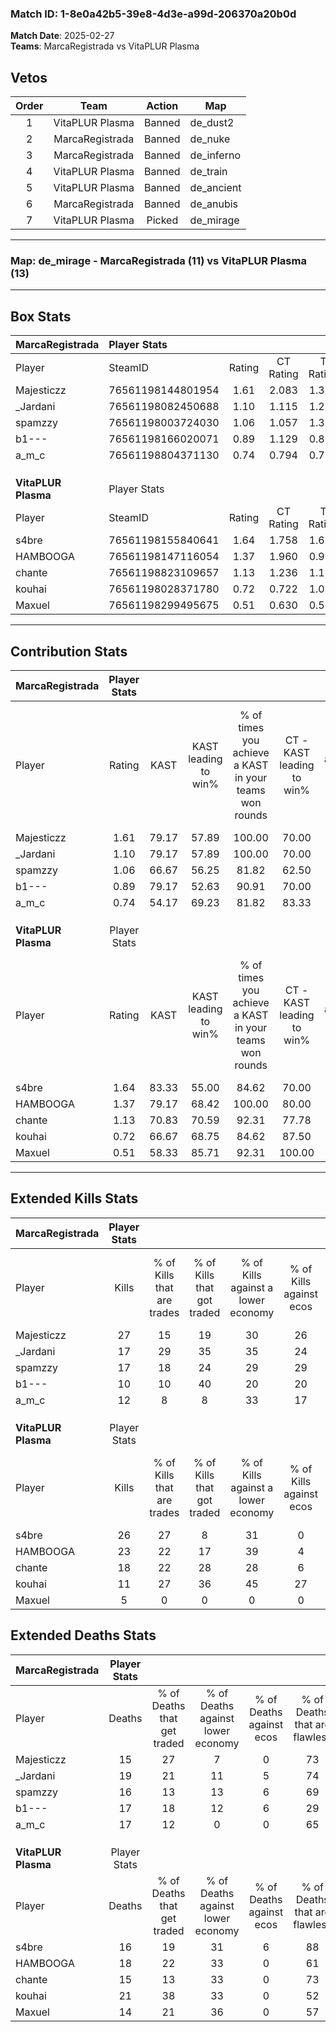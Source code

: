 ### Match ID: 1-8e0a42b5-39e8-4d3e-a99d-206370a20b0d  
**Match Date**: 2025-02-27  
**Teams**: MarcaRegistrada vs VitaPLUR Plasma  

## Vetos  

| Order | Team | Action | Map |
| :---: | :--: | :----: | --- |
| 1 | VitaPLUR Plasma | Banned | de_dust2 |
| 2 | MarcaRegistrada | Banned | de_nuke |
| 3 | MarcaRegistrada | Banned | de_inferno |
| 4 | VitaPLUR Plasma | Banned | de_train |
| 5 | VitaPLUR Plasma | Banned | de_ancient |
| 6 | MarcaRegistrada | Banned | de_anubis |
| 7 | VitaPLUR Plasma | Picked | de_mirage |

---  

### **Map**: de_mirage - MarcaRegistrada (11) vs VitaPLUR Plasma (13)  
---  

## Box Stats  

| **MarcaRegistrada** | Player Stats      |        |           |          |       |       |       |         |        |      |     |
| :- | :- | :-: | :-: | :-: | :-: | :-: | :-: | :-: | :-: | :-: | :-: |
| Player              | SteamID           | Rating | CT Rating | T Rating | KAST  |  ADR  | Kills | Assists | Deaths | K/D  | HS% |
| Majesticzz          | 76561198144801954 |  1.61  |   2.083   |  1.319   | 79.17 | 97.3  |  27   |    5    |   15   | 1.80 | 51  |
| _Jardani            | 76561198082450688 |  1.10  |   1.115   |  1.265   | 79.17 | 76.4  |  17   |    6    |   19   | 0.89 | 35  |
| spamzzy             | 76561198003724030 |  1.06  |   1.057   |  1.318   | 66.67 | 75.8  |  17   |    4    |   16   | 1.06 | 52  |
| b1---               | 76561198166020071 |  0.89  |   1.129   |  0.800   | 79.17 | 71.9  |  10   |   10    |   17   | 0.59 | 60  |
| a_m_c               | 76561198804371130 |  0.74  |   0.794   |  0.789   | 54.17 | 66.5  |  12   |    5    |   17   | 0.71 | 41  |
|                     |                   |        |           |          |       |       |       |         |        |      |     |
|                     |                   |        |           |          |       |       |       |         |        |      |     |
|                     |                   |        |           |          |       |       |       |         |        |      |     |
| **VitaPLUR Plasma** | Player Stats      |        |           |          |       |       |       |         |        |      |     |
| Player              | SteamID           | Rating | CT Rating | T Rating | KAST  |  ADR  | Kills | Assists | Deaths | K/D  | HS% |
| s4bre               | 76561198155840641 |  1.64  |   1.758   |  1.624   | 83.33 | 110.1 |  26   |    8    |   16   | 1.63 | 23  |
| HAMBOOGA            | 76561198147116054 |  1.37  |   1.960   |  0.969   | 79.17 | 88.2  |  23   |    5    |   18   | 1.28 | 43  |
| chante              | 76561198823109657 |  1.13  |   1.236   |  1.120   | 70.83 | 68.8  |  18   |    3    |   15   | 1.20 | 50  |
| kouhai              | 76561198028371780 |  0.72  |   0.722   |  1.027   | 66.67 | 65.1  |  11   |    7    |   21   | 0.52 | 100 |
| Maxuel              | 76561198299495675 |  0.51  |   0.630   |  0.517   | 58.33 | 41.8  |   5   |    4    |   14   | 0.36 | 80  |
---  

## Contribution Stats  

| **MarcaRegistrada** | Player Stats |       |                      |                                                        |                           |                                                             |                          |                                                            |
| :- | :-: | :-: | :-: | :-: | :-: | :-: | :-: | :-: |
| Player              |    Rating    | KAST  | KAST leading to win% | % of times you achieve a KAST in your teams won rounds | CT - KAST leading to win% | CT - % of times you achieve a KAST in your teams won rounds | T - KAST leading to win% | T - % of times you achieve a KAST in your teams won rounds |
| Majesticzz          |     1.61     | 79.17 |        57.89         |                         100.00                         |           70.00           |                           100.00                            |          44.44           |                           100.00                           |
| _Jardani            |     1.10     | 79.17 |        57.89         |                         100.00                         |           70.00           |                           100.00                            |          44.44           |                           100.00                           |
| spamzzy             |     1.06     | 66.67 |        56.25         |                         81.82                          |           62.50           |                            71.43                            |          50.00           |                           100.00                           |
| b1---               |     0.89     | 79.17 |        52.63         |                         90.91                          |           70.00           |                           100.00                            |          33.33           |                           75.00                            |
| a_m_c               |     0.74     | 54.17 |        69.23         |                         81.82                          |           83.33           |                            71.43                            |          57.14           |                           100.00                           |
|                     |              |       |                      |                                                        |                           |                                                             |                          |                                                            |
|                     |              |       |                      |                                                        |                           |                                                             |                          |                                                            |
|                     |              |       |                      |                                                        |                           |                                                             |                          |                                                            |
| **VitaPLUR Plasma** | Player Stats |       |                      |                                                        |                           |                                                             |                          |                                                            |
| Player              |    Rating    | KAST  | KAST leading to win% | % of times you achieve a KAST in your teams won rounds | CT - KAST leading to win% | CT - % of times you achieve a KAST in your teams won rounds | T - KAST leading to win% | T - % of times you achieve a KAST in your teams won rounds |
| s4bre               |     1.64     | 83.33 |        55.00         |                         84.62                          |           70.00           |                            87.50                            |          40.00           |                           80.00                            |
| HAMBOOGA            |     1.37     | 79.17 |        68.42         |                         100.00                         |           80.00           |                           100.00                            |          55.56           |                           100.00                           |
| chante              |     1.13     | 70.83 |        70.59         |                         92.31                          |           77.78           |                            87.50                            |          62.50           |                           100.00                           |
| kouhai              |     0.72     | 66.67 |        68.75         |                         84.62                          |           87.50           |                            87.50                            |          50.00           |                           80.00                            |
| Maxuel              |     0.51     | 58.33 |        85.71         |                         92.31                          |          100.00           |                            87.50                            |          71.43           |                           100.00                           |
---  

## Extended Kills Stats  

| **MarcaRegistrada** | Player Stats |                            |                            |                                    |                         |                              |                                 |                                       |                    |           |
| :- | :-: | :-: | :-: | :-: | :-: | :-: | :-: | :-: | :-: | :-: |
| Player              |    Kills     | % of Kills that are trades | % of Kills that got traded | % of Kills against a lower economy | % of Kills against ecos | % of Kills that are flawless | % of Kills that are close duels | % of Kills that are assisted by flash | Pistol Round Kills | AWP Kills |
| Majesticzz          |      27      |             15             |             19             |                 30                 |           26            |              59              |                7                |                   0                   |         0          |     0     |
| _Jardani            |      17      |             29             |             35             |                 35                 |           24            |              71              |                6                |                   0                   |         0          |     2     |
| spamzzy             |      17      |             18             |             24             |                 29                 |           29            |              71              |                0                |                   0                   |         0          |     0     |
| b1---               |      10      |             10             |             40             |                 20                 |           20            |              70              |                0                |                   0                   |         0          |     1     |
| a_m_c               |      12      |             8              |             8              |                 33                 |           17            |              50              |                8                |                   8                   |         2          |     1     |
|                     |              |                            |                            |                                    |                         |                              |                                 |                                       |                    |           |
|                     |              |                            |                            |                                    |                         |                              |                                 |                                       |                    |           |
|                     |              |                            |                            |                                    |                         |                              |                                 |                                       |                    |           |
| **VitaPLUR Plasma** | Player Stats |                            |                            |                                    |                         |                              |                                 |                                       |                    |           |
| Player              |    Kills     | % of Kills that are trades | % of Kills that got traded | % of Kills against a lower economy | % of Kills against ecos | % of Kills that are flawless | % of Kills that are close duels | % of Kills that are assisted by flash | Pistol Round Kills | AWP Kills |
| s4bre               |      26      |             27             |             8              |                 31                 |            0            |              65              |               12                |                   0                   |         6          |     2     |
| HAMBOOGA            |      23      |             22             |             17             |                 39                 |            4            |              70              |                9                |                   0                   |         0          |     3     |
| chante              |      18      |             22             |             28             |                 28                 |            6            |              50              |                6                |                   0                   |         0          |     3     |
| kouhai              |      11      |             27             |             36             |                 45                 |           27            |              64              |                0                |                   9                   |         0          |     0     |
| Maxuel              |      5       |             0              |             0              |                 0                  |            0            |              60              |               20                |                   0                   |         0          |     2     |
## Extended Deaths Stats  

| **MarcaRegistrada** | Player Stats |                             |                                   |                          |                               |                            |                           |               |
| :- | :-: | :-: | :-: | :-: | :-: | :-: | :-: | :-: |
| Player              |    Deaths    | % of Deaths that get traded | % of Deaths against lower economy | % of Deaths against ecos | % of Deaths that are flawless | % of Deaths that are close | % of Deaths while blinded | Deaths to AWP |
| Majesticzz          |      15      |             27              |                 7                 |            0             |              73               |             0              |             0             |       0       |
| _Jardani            |      19      |             21              |                11                 |            5             |              74               |             0              |             0             |       1       |
| spamzzy             |      16      |             13              |                13                 |            6             |              69               |             0              |             6             |       1       |
| b1---               |      17      |             18              |                12                 |            6             |              29               |             24             |             0             |       2       |
| a_m_c               |      17      |             12              |                 0                 |            0             |              65               |             18             |             0             |       2       |
|                     |              |                             |                                   |                          |                               |                            |                           |               |
|                     |              |                             |                                   |                          |                               |                            |                           |               |
|                     |              |                             |                                   |                          |                               |                            |                           |               |
| **VitaPLUR Plasma** | Player Stats |                             |                                   |                          |                               |                            |                           |               |
| Player              |    Deaths    | % of Deaths that get traded | % of Deaths against lower economy | % of Deaths against ecos | % of Deaths that are flawless | % of Deaths that are close | % of Deaths while blinded | Deaths to AWP |
| s4bre               |      16      |             19              |                31                 |            6             |              88               |             0              |             6             |       1       |
| HAMBOOGA            |      18      |             22              |                33                 |            0             |              61               |             6              |             0             |       0       |
| chante              |      15      |             13              |                33                 |            0             |              73               |             0              |             0             |       0       |
| kouhai              |      21      |             38              |                33                 |            0             |              52               |             5              |             0             |       0       |
| Maxuel              |      14      |             21              |                36                 |            0             |              57               |             14             |             0             |       1       |
